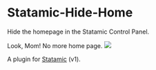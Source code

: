 # Statamic-Hide-Home
Hide the homepage in the Statamic Control Panel.

Look, Mom! No more home page.
![](http://than.to/1jwxM.png)

 A plugin for [Statamic](http://statamic.com) (v1).
